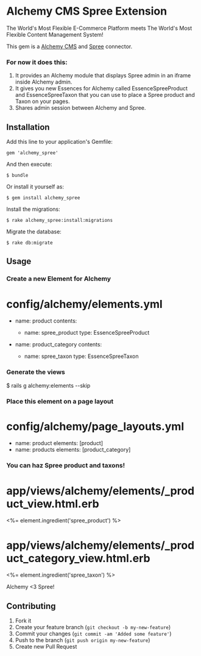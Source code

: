 # Alchemy CMS Spree Extension

The World's Most Flexible E-Commerce Platform meets The World's Most Flexible Content Management System!

This gem is a [Alchemy CMS](https://github.com/magiclabs/alchemy_cms) and [Spree](https://github.com/spree/spree) connector.

### For now it does this:

1. It provides an Alchemy module that displays Spree admin in an iframe inside Alchemy admin.
2. It gives you new Essences for Alchemy called EssenceSpreeProduct and EssenceSpreeTaxon that you can use to place a Spree product and Taxon on your pages.
3. Shares admin session between Alchemy and Spree.

## Installation

Add this line to your application's Gemfile:

    gem 'alchemy_spree'

And then execute:

    $ bundle

Or install it yourself as:

    $ gem install alchemy_spree

Install the migrations:

    $ rake alchemy_spree:install:migrations

Migrate the database:

    $ rake db:migrate

## Usage

### Create a new Element for Alchemy

  # config/alchemy/elements.yml
  - name: product
    contents:
    - name: spree_product
      type: EssenceSpreeProduct

  - name: product_category
    contents:
    - name: spree_taxon
      type: EssenceSpreeTaxon

### Generate the views

  $ rails g alchemy:elements --skip

### Place this element on a page layout

  # config/alchemy/page_layouts.yml
  - name: product
    elements: [product]
  - name: products
    elements: [product_category]

### You can haz Spree product and taxons!

  # app/views/alchemy/elements/_product_view.html.erb
  <%= element.ingredient('spree_product') %>

  # app/views/alchemy/elements/_product_category_view.html.erb
  <%= element.ingredient('spree_taxon') %>

Alchemy <3 Spree!

## Contributing

1. Fork it
2. Create your feature branch (`git checkout -b my-new-feature`)
3. Commit your changes (`git commit -am 'Added some feature'`)
4. Push to the branch (`git push origin my-new-feature`)
5. Create new Pull Request
